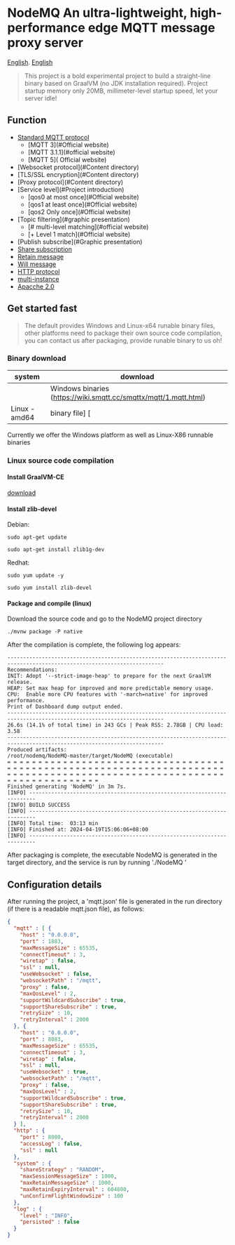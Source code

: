 # NodeMQ An ultra-lightweight, high-performance edge MQTT message proxy server
[English](README-CN.md). [English](README.md)

> This project is a bold experimental project to build a straight-line binary based on GraalVM (no JDK installation required). Project startup memory only 20MB, millimeter-level startup speed, let your server idle!

## Function
- [Standard MQTT protocol](#internationalization)
  - [MQTT 3](#Official website)
  - [MQTT 3.1.1](#official website)
  - [MQTT 5]( Official website)
- [Websocket protocol](#Content directory)
- [TLS/SSL encryption](#Content directory)
- [Proxy protocol](#Content directory)
- [Service level](#Project introduction)
  - [qos0 at most once](#Official website)
  - [qos1 at least once](#Official website)
  - [qos2 Only once](#Official website)
- [Topic filtering](#graphic presentation)
  - [# multi-level matching](#official website)
  - [+ Level 1 match](#Official website)
- [Publish subscribe](#Graphic presentation)
- [Share subscription](#function)
- [Retain message](#function)
- [Will message](#function)
- [HTTP protocol](#architecture)
- [multi-instance](#schema)
- [Apacche 2.0](LICENSE)

## Get started fast

> The default provides Windows and Linux-x64 runable binary files, other platforms need to package their own source code compilation, you can contact us after packaging, provide runable binary to us oh!

### Binary download

| system | download |
|-------------|---------------------------------------------------------|
| | Windows binaries (https://wiki.smqtt.cc/smqttx/mqtt/1.mqtt.html) |
| Linux - amd64 | binary file] [| (https://wiki.smqtt.cc/smqttx/mqtt/1.mqtt.html)

Currently we offer the Windows platform as well as Linux-X86 runnable binaries

### Linux source code compilation

#### Install GraalVM-CE
[download](https://github.com/graalvm/graalvm-ce-builds/releases/)

#### Install zlib-devel

Debian:

```
sudo apt-get update

sudo apt-get install zlib1g-dev

```

Redhat:
```
sudo yum update -y

sudo yum install zlib-devel

```


#### Package and compile (linux)

Download the source code and go to the NodeMQ project directory

```shell
./mvnw package -P native
```

After the compilation is complete, the following log appears:

```shell
------------------------------------------------------------------------------------------------------------------------
Recommendations:
INIT: Adopt '--strict-image-heap' to prepare for the next GraalVM release.
HEAP: Set max heap for improved and more predictable memory usage.
CPU:  Enable more CPU features with '-march=native' for improved performance.
Print of Dashboard dump output ended.
------------------------------------------------------------------------------------------------------------------------
26.6s (14.1% of total time) in 243 GCs | Peak RSS: 2.78GB | CPU load: 3.58
------------------------------------------------------------------------------------------------------------------------
Produced artifacts:
/root/nodemq/NodeMQ-master/target/NodeMQ (executable)
= = = = = = = = = = = = = = = = = = = = = = = = = = = = = = = = = = = = = = = = = = = = = = = = = = = = = = = = = = = = = = = = = = = = = = = = = = = = = = = = = = = = = = = = = = = = = = = = = = = = = = = = = = = = = = = = = = = = = = = =
Finished generating 'NodeMQ' in 3m 7s.
[INFO] ------------------------------------------------------------------------
[INFO] BUILD SUCCESS
[INFO] ------------------------------------------------------------------------
[INFO] Total time:  03:13 min
[INFO] Finished at: 2024-04-19T15:06:06+08:00
[INFO] ------------------------------------------------------------------------
```

After packaging is complete, the executable NodeMQ is generated in the target directory, and the service is run by running './NodeMQ '

## Configuration details

After running the project, a 'mqtt.json' file is generated in the run directory (if there is a readable mqtt.json file), as follows:

```json
{
  "mqtt" : [ {
    "host" : "0.0.0.0",
    "port" : 1883,
    "maxMessageSize" : 65535,
    "connectTimeout" : 3,
    "wiretap" : false,
    "ssl" : null,
    "useWebsocket" : false,
    "websocketPath" : "/mqtt",
    "proxy" : false,
    "maxQosLevel" : 2,
    "supportWildcardSubscribe" : true,
    "supportShareSubscribe" : true,
    "retrySize" : 10,
    "retryInterval" : 2000
  }, {
    "host" : "0.0.0.0",
    "port" : 8083,
    "maxMessageSize" : 65535,
    "connectTimeout" : 3,
    "wiretap" : false,
    "ssl" : null,
    "useWebsocket" : true,
    "websocketPath" : "/mqtt",
    "proxy" : false,
    "maxQosLevel" : 2,
    "supportWildcardSubscribe" : true,
    "supportShareSubscribe" : true,
    "retrySize" : 10,
    "retryInterval" : 2000
  } ],
  "http" : {
    "port" : 8080,
    "accessLog" : false,
    "ssl" : null
  },
  "system" : {
    "shareStrategy" : "RANDOM",
    "maxSessionMessageSize" : 1000,
    "maxRetainMessageSize" : 1000,
    "maxRetainExpiryInterval" : 604800,
    "unConfirmFlightWindowSize" : 100
  },
  "log" : {
    "level" : "INFO",
    "persisted" : false
  }
}
```